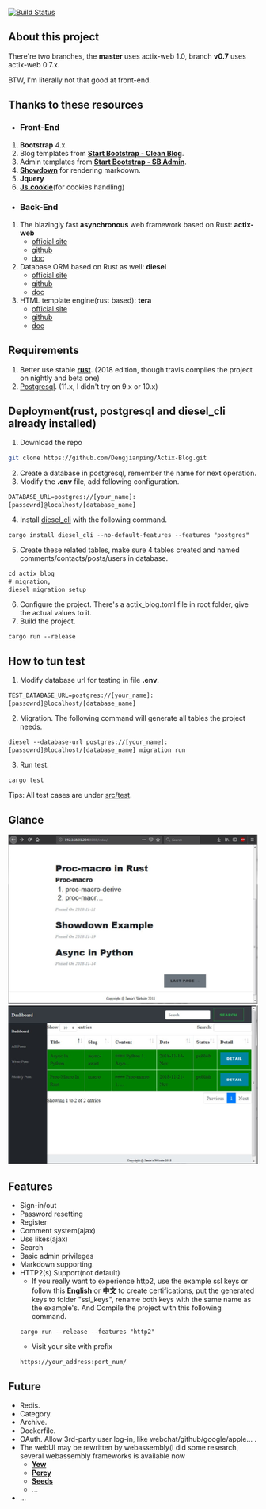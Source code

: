 [![Build Status](https://travis-ci.com/Dengjianping/Actix-Blog.svg?branch=master)](https://travis-ci.com/Dengjianping/Actix-Blog)

## About this project
There're two branches, the **master** uses actix-web 1.0, branch **v0.7** uses actix-web 0.7.x.

BTW, I'm literally not that good at front-end.

## Thanks to these resources
- ### Front-End
1. **Bootstrap** 4.x.
2. Blog templates from **[Start Bootstrap - Clean Blog](https://github.com/BlackrockDigital/startbootstrap-clean-blog)**.
3. Admin templates from **[Start Bootstrap - SB Admin](https://github.com/BlackrockDigital/startbootstrap-sb-admin)**.
4. **[Showdown](https://github.com/showdownjs/showdown)** for rendering markdown.
5. **Jquery**
6. **[Js.cookie](https://github.com/js-cookie/js-cookie)**(for cookies handling)

- ### Back-End
1. The blazingly fast **asynchronous** web framework based on Rust: **actix-web**
    - [official site](https://actix.rs/)
    - [github](https://github.com/actix/actix-web)
    - [doc](https://actix.rs/api/actix-web/stable/actix_web/)
2. Database ORM based on Rust as well: **diesel**
    - [official site](http://diesel.rs/)
    - [github](https://github.com/diesel-rs/diesel)
    - [doc](http://docs.diesel.rs/diesel/index.html)
3. HTML template engine(rust based): **tera**
    - [official site](https://tera.netlify.com/)
    - [github](https://github.com/Keats/tera)
    - [doc](https://docs.rs/tera/1.0.0-beta.13/tera/)

## Requirements
1. Better use stable [**rust**](https://www.rust-lang.org/). (2018 edition, though travis compiles the project on nightly and beta one)
2. [Postgresql](https://www.postgresql.org/download/). (11.x, I didn't try on 9.x or 10.x)


## Deployment(rust, postgresql and diesel_cli already installed)
1. Download the repo
```sh
git clone https://github.com/Dengjianping/Actix-Blog.git
```
2. Create a database in postgresql, remember the name for next operation.
3. Modify the **.env** file, add following configuration.
```
DATABASE_URL=postgres://[your_name]:[passowrd]@localhost/[database_name]
```
4. Install [diesel_cli](http://diesel.rs/guides/getting-started/) with the following command.
```
cargo install diesel_cli --no-default-features --features "postgres"
```
5. Create these related tables, make sure 4 tables created and named comments/contacts/posts/users in database.
```
cd actix_blog
# migration, 
diesel migration setup
```
6. Configure the project. There's a actix_blog.toml file in root folder, give the actual values to it.
7. Build the project.
```
cargo run --release
```

## How to tun test
1. Modify database url for testing in file **.env**.
```
TEST_DATABASE_URL=postgres://[your_name]:[passowrd]@localhost/[database_name]
```
2. Migration. The following command will generate all tables the project needs.
```
diesel --database-url postgres://[your_name]:[passowrd]@localhost/[database_name] migration run
```
3. Run test.
```
cargo test
```

Tips: All test cases are under [src/test](https://github.com/Dengjianping/Actix-Blog/tree/master/src/test).

## Glance
![main page](samples/blog_page.JPG)
![admin page](samples/admin_page.JPG)

## Features
- Sign-in/out
- Password resetting
- Register
- Comment system(ajax)
- Use likes(ajax)
- Search
- Basic admin privileges
- Markdown supporting.
- HTTP2(s) Support(not default)
    - If you really want to experience http2, use the example ssl keys or follow this **[English](https://www.wikihow.com/Be-Your-Own-Certificate-Authority)** or **[中文](https://www.linuxidc.com/Linux/2015-10/124001.htm)** to create certifications, put the generated keys to folder "ssl_keys", rename both keys with the same name as the example's. And Compile the project with this following command.
    ```
    cargo run --release --features "http2"
    ```
    - Visit your site with prefix 
    ```
    https://your_address:port_num/
    ```


## Future
- Redis.
- Category.
- Archive.
- Dockerfile.
- OAuth. Allow 3rd-party user log-in, like webchat/github/google/apple... .
- The webUI may be rewritten by webassembly(I did some research, several webassembly frameworks is available now
    - **[Yew](https://github.com/DenisKolodin/yew)**
    - **[Percy](https://github.com/chinedufn/percy)**
    - **[Seeds](https://github.com/David-OConnor/seed)**
    - ...
- ...